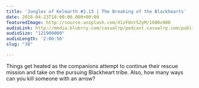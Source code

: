 ```yaml
---
title: 'Jungles of Kelmarth #2.13 | The Breaking of the Blackhearts'
date: 2018-04-23T18:00:00.000+00:00
featuredImage: http://source.unsplash.com/X1zFUnr52yM/1600x900
audioLink: http://media.blubrry.com/casualrp/podcast.casualrp.com/public/Chapter%202%20Ep.%2013%20_%20The%20Breaking%20of%20the%20Blackhearts.mp3
audioSize: "121900000"
audioLength: '2:06:56'
slug: "38"

---
```

Things get heated as the companions attempt to continue their rescue mission and take on the pursuing Blackheart tribe. Also, how many ways can you kill someone with an arrow?